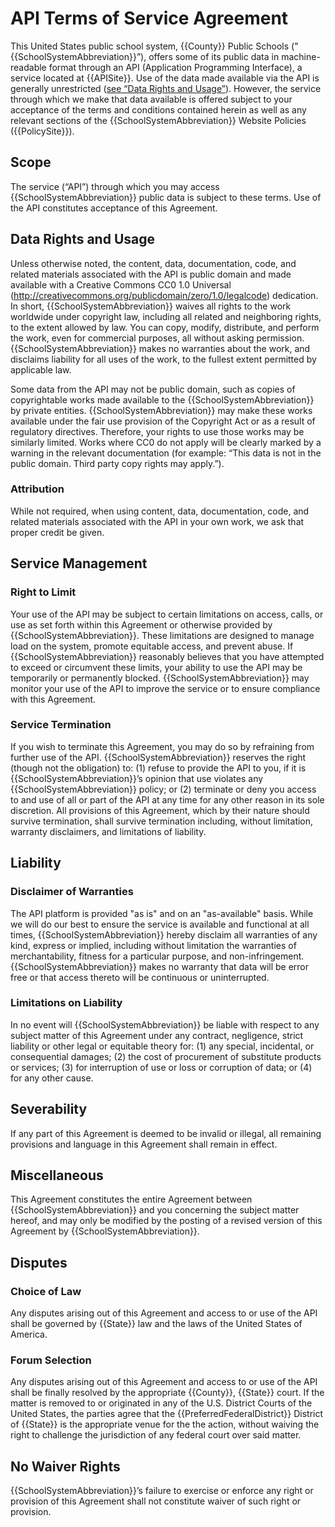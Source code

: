 # API Terms of Service Agreement

This United States public school system, {{County}} Public Schools ("{{SchoolSystemAbbreviation}}”), offers some of its public data in machine-readable format through an API (Application Programming Interface), a service located at {{APISite}}. Use of the data made available via the API is generally unrestricted ([see “Data Rights and Usage”](#data-rights-and-usage)). However, the service through which we make that data available is offered subject to your acceptance of the terms and conditions contained herein as well as any relevant sections of the {{SchoolSystemAbbreviation}} Website Policies ({{PolicySite}}).

## Scope
The service (“API”) through which you may access {{SchoolSystemAbbreviation}} public data is subject to these terms. Use of the API constitutes acceptance of this Agreement.

## Data Rights and Usage
Unless otherwise noted, the content, data, documentation, code, and related materials associated with the API is public domain and made available with a Creative Commons CC0 1.0 Universal (http://creativecommons.org/publicdomain/zero/1.0/legalcode) dedication. In short, {{SchoolSystemAbbreviation}} waives all rights to the work worldwide under copyright law, including all related and neighboring rights, to the extent allowed by law. You can copy, modify, distribute, and perform the work, even for commercial purposes, all without asking permission. {{SchoolSystemAbbreviation}} makes no warranties about the work, and disclaims liability for all uses of the work, to the fullest extent permitted by applicable law.

Some data from the API may not be public domain, such as copies of copyrightable works made available to the {{SchoolSystemAbbreviation}} by private entities. {{SchoolSystemAbbreviation}} may make these works available under the fair use provision of the Copyright Act or as a result of regulatory directives. Therefore, your rights to use those works may be similarly limited. Works where CC0 do not apply will be clearly marked by a warning in the relevant documentation (for example: “This data is not in the public domain. Third party copy rights may apply.”).

### Attribution
While not required, when using content, data, documentation, code, and related materials associated with the API in your own work, we ask that proper credit be given.

## Service Management

### Right to Limit
Your use of the API may be subject to certain limitations on access, calls, or use as set forth within this Agreement or otherwise provided by {{SchoolSystemAbbreviation}}. These limitations are designed to manage load on the system, promote equitable access, and prevent abuse. If {{SchoolSystemAbbreviation}} reasonably believes that you have attempted to exceed or circumvent these limits, your ability to use the API may be temporarily or permanently blocked. {{SchoolSystemAbbreviation}} may monitor your use of the API to improve the service or to ensure compliance with this Agreement.

### Service Termination
If you wish to terminate this Agreement, you may do so by refraining from further use of the API. {{SchoolSystemAbbreviation}} reserves the right (though not the obligation) to: (1) refuse to provide the API to you, if it is {{SchoolSystemAbbreviation}}’s opinion that use violates any {{SchoolSystemAbbreviation}} policy; or (2) terminate or deny you access to and use of all or part of the API at any time for any other reason in its sole discretion. All provisions of this Agreement, which by their nature should survive termination, shall survive termination including, without limitation, warranty disclaimers, and limitations of liability.

## Liability

### Disclaimer of Warranties
The API platform is provided "as is" and on an "as-available" basis. While we will do our best to ensure the service is available and functional at all times, {{SchoolSystemAbbreviation}} hereby disclaim all warranties of any kind, express or implied, including without limitation the warranties of merchantability, fitness for a particular purpose, and non-infringement. {{SchoolSystemAbbreviation}} makes no warranty that data will be error free or that access thereto will be continuous or uninterrupted.

### Limitations on Liability
In no event will {{SchoolSystemAbbreviation}} be liable with respect to any subject matter of this Agreement under any contract, negligence, strict liability or other legal or equitable theory for: (1) any special, incidental, or consequential damages; (2) the cost of procurement of substitute products or services; (3) for interruption of use or loss or corruption of data; or (4) for any other cause.

## Severability
If any part of this Agreement is deemed to be invalid or illegal, all remaining provisions and language in this Agreement shall remain in effect.

## Miscellaneous
This Agreement constitutes the entire Agreement between {{SchoolSystemAbbreviation}} and you concerning the subject matter hereof, and may only be modified by the posting of a revised version of this Agreement by {{SchoolSystemAbbreviation}}.

## Disputes

### Choice of Law
Any disputes arising out of this Agreement and access to or use of the API shall be governed by {{State}} law and the laws of the United States of America.

### Forum Selection
Any disputes arising out of this Agreement and access to or use of the API shall be finally resolved by the appropriate {{County}}, {{State}} court. If the matter is removed to or originated in any of the U.S. District Courts of the United States, the parties agree that the {{PreferredFederalDistrict}} District of {{State}} is the appropriate venue for the the action, without waiving the right to challenge the jurisdiction of any federal court over said matter.

## No Waiver Rights
{{SchoolSystemAbbreviation}}’s failure to exercise or enforce any right or provision of this Agreement shall not constitute waiver of such right or provision.
